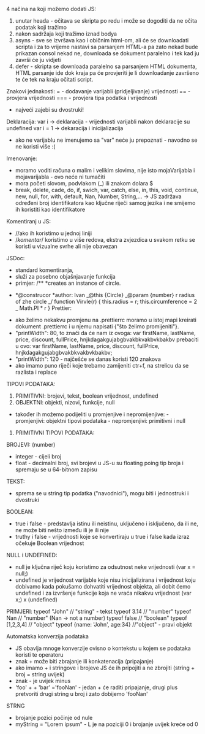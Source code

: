 4 načina na koji možemo dodati JS:

1. unutar heada - očitava se skripta po redu i može se dogoditi da ne očita podatak koji tražimo
2. nakon sadržaja koji tražimo iznad bodya
3. asyns - sve se izvršava kao i običnim html-om, ali će se downloadati scripta i za to vrijeme nastavi sa parsanjem HTML-a pa zato nekad bude prikazan consol nekad ne,
   downloada se dokument paralelno i tek kad ju završi će ju vidjeti
4. defer - skripta se downloada paralelno sa parsanjem HTML dokumenta, HTML parsanje ide dok kraja pa će provjeriti je li downloadanje završeno te će tek na kraju očitati script.

Znakovi jednakosti:
= - dodavanje varijabli (pridjeljivanje) vrijednosti
== - provjera vrijednosti
=== - provjera tipa podatka i vrijednosti

- najveći zajebi su dvostruki!

Deklaracija:
var i -> deklaracija - vrijednosti varijabli nakon deklaracije su undefined
var i = 1 -> dekaracija i inicijalizacija

- ako ne varijablu ne imenujemo sa "var" neće ju prepoznati - navodno se ne koristi više :(

Imenovanje:

- moramo voditi računa o malim i velikim slovima, nije isto mojaVarijabla i mojavarijabla - ovo neće ni tumačiti
- mora početi slovom, podvlakom (\_) ili znakom dolara $
- break, delete, cade, do, if, swich, var, catch, else, in, this, void, continue, new, null, for, with, default, Nan, Number, String,... -> JS zadržava određeni broj identifikatora kao ključne riječi samog jezika i ne smijemo ih koristiti kao identifikatore

Komentiranj u JS:

- //ako ih koristimo u jednoj liniji
- /_komentar_/ koristimo u više redova, ekstra zvjezdica u svakom retku se koristi u vizualne svrhe ali nije obavezan

JSDoc:

- standard komentiranja,
- služi za posebno objašnjavanje funkcija
- primjer:
  /\*\*
  \*creates an instance of circle.

* *@construcor
  *author: Ivan
  _@this {Circle}
  _@param {number} r radius of zhe circle
  _/
  function Virvle(r) {
  this.radius = r;
  this.circumference = 2 _ Math.PI \* r
  }
  Prettier:

- ako želimo nekakvu promjenu na .prettierrc moramo u istoj mapi kreirati dokument .prettierrc i u njemu napisati {"što želimo promijeniti"}.
- "printWidth": 80, to znači da će nam iz ovoga: var firstName, lastName, price, discount, fullPrice, hnjkdagakgujabgbvakbkvakbvkbakbv
  prebaciti u ovo:
  var firstName,
  lastName,
  price,
  discount,
  fullPrice,
  hnjkdagakgujabgbvakbkvakbvkbakbv;
- "printWidth": 120 - najčešće se danas koristi 120 znakova
- ako imamo puno riječi koje trebamo zamijeniti ctr+f, na strelicu da se razlista i replace

TIPOVI PODATAKA:

1. PRIMITIVNI: brojevi, tekst, boolean vrijednost, undefined
2. OBJEKTNI: objekti, nizovi, funkcije, null

- također ih možemo podijeliti u promjenjive i nepromijenjive: - promjenjivi: objektni tipovi podataka - nepromjenjivi: primitivni i null

1. PRIMITIVNI TIPOVI PODATAKA:

BROJEVI: (number)

- integer - cijeli broj
- float - decimalni broj, svi brojevi u JS-u su floating poing tip broja i spremaju se u 64-bitnom zapisu

TEKST:

- sprema se u string tip podatka ("navodnici"), mogu biti i jednostruki i dvostruki

BOOLEAN:

- true i false - predstavlja istinu ili neistinu, uključeno i isključeno, da ili ne, ne može biti nešto između ili je ili nije
- truthy i false - vrijednosti koje se konvertiraju u true i false kada izraz očekuje Boolean vrijednost

NULL i UNDEFINED:

- null je ključna riječ koju koristimo za odsutnost neke vrijednosti (var x = null;)
- undefined je vrijednost varijable koje nisu inicijalizirana i vrijednost koju dobivamo kada pokušamo dohvatiti vrijednost objekta,
  ali dobit ćemo undefined i za izvršenje funkcije koja ne vraća nikakvu vrijednost (var x;) x (undefined)

PRIMJERI:
typeof "John" // "string" - tekst
typeof 3.14 // "number"
typeof Nan // "number" (Nan -> not a number)
typeof false // "boolean"
typeof [1,2,3,4] // "object"
typeof {name: 'John', age:34} //"object" - pravi objekt

Automatska konverzija podataka

- JS obavlja mnoge konverzije ovisno o kontekstu u kojem se podataka koristi te operatoru
- znak + može biti zbrajanje ili konkatenacija (pripajanje)
- ako imamo + i stringove i brojeve JS će ih pripojiti a ne zbrojiti (string + broj = string uvijek)
- znak - je uvijek minus
- 'foo' + + 'bar' ='fooNan' - jedan + će raditi pripajanje, drugi plus pretvoriti drugi string u broj i zato dobijemo 'fooNan'

STRNG
- brojanje pozici počinje od nule
- myString = "Lorem ipsum" - L je na poziciji 0 i brojanje uvijek kreće od 0


